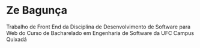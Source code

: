 # Ze Bagunça
Trabalho de Front End da Disciplina de Desenvolvimento de Software para Web do Curso de Bacharelado em Engenharia de Software da UFC Campus Quixadá
